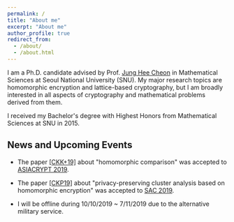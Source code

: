 ```yaml
---
permalink: /
title: "About me"
excerpt: "About me"
author_profile: true
redirect_from: 
  - /about/
  - /about.html
---
```


I am a Ph.D. candidate advised by Prof. [Jung Hee Cheon](http://www.math.snu.ac.kr/~jhcheon/xe2/) in Mathematical Sciences at Seoul National University (SNU).
My major research topics are homomorphic encryption and lattice-based cryptography, but I am broadly interested in all aspects of cryptography and mathematical problems derived from them. 

I received my Bachelor's degree with Highest Honors from Mathematical Sciences at SNU in 2015.


## News and Upcoming Events

- The paper [[CKK+19]](https://eprint.iacr.org/2019/417.pdf) about "homomorphic comparison" was accepted to [ASIACRYPT 2019](https://asiacrypt.iacr.org/2019/).

- The paper [[CKP19]](https://eprint.iacr.org/2019/465.pdf) about "privacy-preserving cluster analysis based on homomorphic encryption" was accepted to [SAC 2019](https://uwaterloo.ca/selected-areas-in-cryptography/).


- I will be offline during 10/10/2019 ~ 7/11/2019 due to the alternative military service.